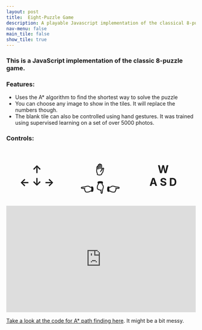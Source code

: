 ```yaml
---
layout: post
title:  Eight-Puzzle Game
description: A playable Javascript implementation of the classical 8-puzzle game that can also be solved using AI if you're stuck
nav-menu: false
main_tile: false
show_tile: true
---
```


### This is a JavaScript implementation of the classic 8-puzzle game.
### Features:
* Uses the A* algorithm to find the shortest way to solve the puzzle
* You can choose any image to show in the tiles. It will replace the numbers though.
* The blank tile can also be controlled using hand gestures. It was trained using supervised learning on a set of over 5000 photos.


### Controls:
<div style="display:flex">
    <div style="flex:1;padding:0 1% 0 0">
        <h1>
            <div ALIGN=Center>
                ↑
            </div>
            <div ALIGN=Center>
                ←  ↓  →
            </div>
        </h1>
    </div>
    <div style="flex:1;padding:0 1% 0 0">
        <h1>
            <div ALIGN=Center>
                ✋
            </div>
            <div ALIGN=Center>
                👈 👇 👉
            </div>
        </h1>
    </div>
    <div style="flex:1;padding:0 1% 0 0">
        <h1>
            <div ALIGN=Center>
                W
            </div>
            <div ALIGN=Center>
                A  S  D
            </div>
        </h1>
    </div>
</div>

<style>
	*.videoWrapper {
		position: relative;
		padding-bottom: 56.25%; /* 16:9 */
		height: 0;
	}
	*.videoWrapper iframe {
		position: absolute;
		top: 0;
		left: 0;
		width: 100%;
		height: 100%;
	}
}
</style>
<style> iframe{ border: none; } </style>
<div class="videoWrapper" style="--aspect-ratio: 2 / 4;">
    <iframe 
        src="https://tahsintariq.github.io/p5js/P5_Sketches/P5_Web_Collection/EightPuzzle"
        data-position="center center">
    </iframe>
</div>
<p>
</p>

[Take a look at the code for A* path finding here](https://gist.github.com/TahsinTariq/5c4ba6b74dd1279f6d4bcfea6a3cbefd). It might be a bit messy.
<style>
    .gist{font-size:13px;line-height:18px;width:53em}
    .gist pre{font-family:Menlo,Monaco,'Bitstream Vera Sans Mono','Courier New',monospace !important;padding: 20px;color: #ffffff;background: #434343;}
    .gist-meta{font-family:Arial,sans-serif;font-size:13px !important}
    .gist-meta a{color:#3b5998 !important;font-weight:bold;text-decoration:none}
    .gist-meta a:hover{text-decoration:underline}
    .gist .line-data, .gist.file-data, .gist.line-numbers {
  color: #ffffff;
  background: #434343; }
 .gist .gist-meta {
  color: #ffffff;
  background: #000000; }
 .gist.pl-vo, .gist.pl-v,  .gist.pl-vpf {
  color: #ffffff; }
 .gist.pl-en, .gist.pl-c1, .gist.pl-s3 {
  color: #ECAC29; }
 .gist.pl-k, .gist.pl-st {
  color: #7373F2; }
 .gist.pl-s1, .gist.pl-pds {
  color: #76A22F; }
</style>
<script src="https://gist.github.com/TahsinTariq/5c4ba6b74dd1279f6d4bcfea6a3cbefd.js"></script>
